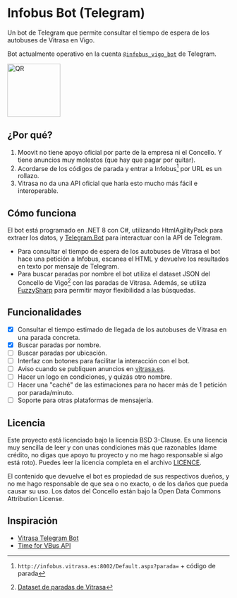﻿# Infobus Bot (Telegram)

Un bot de Telegram que permite consultar el tiempo de espera de los autobuses de Vitrasa en Vigo.

Bot actualmente operativo en la cuenta [`@infobus_vigo_bot`](https://t.me/infobus_vigo_bot) de Telegram.

<img src="qr.jpg" alt="QR" width="120" />

## ¿Por qué?

1. Moovit no tiene apoyo oficial por parte de la empresa ni el Concello. Y tiene anuncios muy molestos (que hay que
   pagar por quitar).
2. Acordarse de los códigos de parada y entrar a Infobus[^1] por URL es un rollazo.
3. Vitrasa no da una API oficial que haría esto mucho más fácil e interoperable.

## Cómo funciona

El bot está programado en .NET 8 con C#, utilizando HtmlAgilityPack para extraer los datos,
y [Telegram.Bot](https://www.nuget.org/packages/Telegram.Bot/19.0.0) para interactuar con la API de Telegram.

- Para consultar el tiempo de espera de los autobuses de Vitrasa el bot hace una petición a Infobus, escanea el HTML y
  devuelve los resultados en texto por mensaje de Telegram.
- Para buscar paradas por nombre el bot utiliza el dataset JSON del Concello de Vigo[^2] con las paradas de Vitrasa.
  Además, se utiliza [FuzzySharp](https://www.nuget.org/packages/FuzzySharp/2.0.2) para permitir mayor flexibilidad a
  las búsquedas.

## Funcionalidades

- [X] Consultar el tiempo estimado de llegada de los autobuses de Vitrasa en una parada concreta.
- [X] Buscar paradas por nombre.
- [ ] Buscar paradas por ubicación.
- [ ] Interfaz con botones para facilitar la interacción con el bot.
- [ ] Aviso cuando se publiquen anuncios en [vitrasa.es](https://vitrasa.es).
- [ ] Hacer un logo en condiciones, y quizás otro nombre.
- [ ] Hacer una "caché" de las estimaciones para no hacer más de 1 petición por parada/minuto.
- [ ] Soporte para otras plataformas de mensajería.

## Licencia

Este proyecto está licenciado bajo la licencia BSD 3-Clause. Es una licencia muy sencilla de leer y con unas condiciones
más que razonables (dame crédito, no digas que apoyo tu proyecto y no me hago responsable si algo está roto). Puedes
leer la licencia completa en el archivo [LICENCE](LICENCE).

El contenido que devuelve el bot es propiedad de sus respectivos dueños, y no me hago responsable de que sea o no
exacto, o de los daños que pueda causar su uso. Los datos del Concello están bajo la Open Data Commons Attribution
License.

## Inspiración

- [Vitrasa Telegram Bot](https://github.com/dpeite/VitrasaTelegramBot)
- [Time for VBus API](https://github.com/abdonrd/time-for-vbus-api)

[^1]: `http://infobus.vitrasa.es:8002/Default.aspx?parada=` + código de parada
[^2]: [Dataset de paradas de Vitrasa](https://datos.vigo.org/data/transporte/paradas.json)